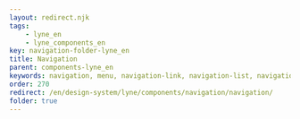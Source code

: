 ```yaml
---
layout: redirect.njk
tags: 
    - lyne_en
    - lyne_components_en
key: navigation-folder-lyne_en
title: Navigation
parent: components-lyne_en
keywords: navigation, menu, navigation-link, navigation-list, navigation-marker, navigation-section
order: 270
redirect: /en/design-system/lyne/components/navigation/navigation/
folder: true
---
```


